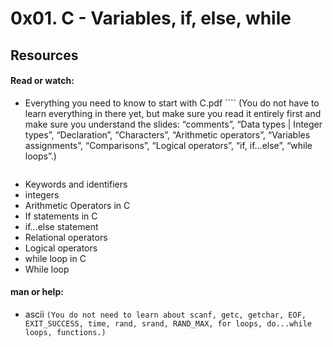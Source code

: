 # 0x01. C - Variables, if, else, while

## Resources

#### Read or watch:

   * Everything you need to know to start with C.pdf
    ````
      (You do not have to learn everything in there yet, but make sure you read it     entirely first and make sure you understand the slides: “comments”, “Data types | Integer types”, “Declaration”, “Characters”, “Arithmetic operators”, “Variables assignments”, “Comparisons”, “Logical operators”, “if, if…else”, “while loops”.)
      ````
   * Keywords and identifiers
   * integers
   * Arithmetic Operators in C
   * If statements in C
   * if…else statement
   * Relational operators
   * Logical operators
   * while loop in C
   * While loop

#### man or help:

   * ascii 
    ````
     (You do not need to learn about scanf, getc, getchar, EOF, EXIT_SUCCESS, time, rand, srand, RAND_MAX, for loops, do...while loops, functions.)
    ````

